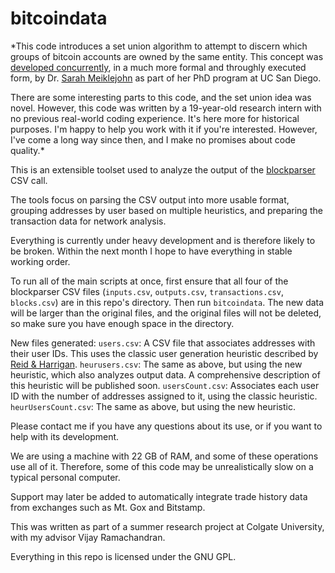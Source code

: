 bitcoindata
===========

*This code introduces a set union algorithm to attempt to discern which groups
of bitcoin accounts are owned by the same entity.  This concept was [developed
concurrently](http://cseweb.ucsd.edu/~smeiklejohn/files/imc13.pdf), in a much
more formal and throughly executed form, by Dr. [Sarah
Meiklejohn](http://cseweb.ucsd.edu/~smeiklejohn/bitcoin.html) as part of her
PhD program at UC San Diego.

There are some interesting parts to this code, and the set union idea was
novel. However, this code was written by a 19-year-old research intern with
no previous real-world coding experience. It's here more for historical
purposes. I'm happy to help you work with it if you're interested. However,
I've come a long way since then, and I make no promises about code quality.*

This is an extensible toolset used to analyze the output of the
[blockparser](https://github.com/mcdee/blockparser) CSV call.

The tools focus on parsing the CSV output into more usable format, grouping
addresses by user based on multiple heuristics, and preparing the transaction
data for network analysis.

Everything is currently under heavy development and is therefore likely to be
broken. Within the next month I hope to have everything in stable working
order.

To run all of the main scripts at once, first ensure that all four of the
blockparser CSV files (`inputs.csv`, `outputs.csv`, `transactions.csv`,
`blocks.csv`) are in this repo's directory. Then run `bitcoindata`. The new
data will be larger than the original files, and the original files will not be
deleted, so make sure you have enough space in the directory.

New files generated:  `users.csv`: A CSV file that associates addresses with
their user IDs. This uses the classic user generation heuristic described by
[Reid & Harrigan](http://arxiv.org/abs/1107.4524).  `heurusers.csv`: The same
as above, but using the new heuristic, which also analyzes output data. A
comprehensive description of this heuristic will be published soon.
`usersCount.csv`: Associates each user ID with the number of addresses assigned
to it, using the classic heuristic.  `heurUsersCount.csv`: The same as above,
but using the new heuristic.

Please contact me if you have any questions about its use, or if you want to
help with its development.

We are using a machine with 22 GB of RAM, and some of these operations use all
of it. Therefore, some of this code may be unrealistically slow on a typical
personal computer.

Support may later be added to automatically integrate trade history data from
exchanges such as Mt. Gox and Bitstamp.

This was written as part of a summer research project at Colgate University,
with my advisor Vijay Ramachandran.

Everything in this repo is licensed under the GNU GPL.
